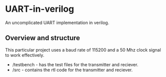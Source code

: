 # UART-in-verilog
An uncomplicated UART implementation in verilog.

## Overview and structure
  This particular project uses a baud rate of 115200 and a 50 Mhz clock signal to work effectively.
  
  + /testbench - has the test files for the transmitter and reciever.
  + /src - contains the rtl code for the transmitter and reciever.

